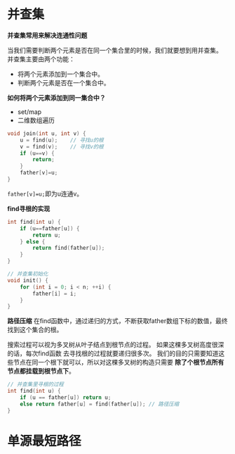 # 并查集
**并查集常用来解决连通性问题**

当我们需要判断两个元素是否在同一个集合里的时候，我们就要想到用并查集。
并查集主要由两个功能：
- 将两个元素添加到一个集合中。
- 判断两个元素是否在一个集合中。    

**如何将两个元素添加到同一集合中？**
- set/map
- 二维数组遍历

```cpp
void join(int u, int v) {
    u = find(u);    // 寻找u的根
    v = find(v);    // 寻找v的根
    if (u==v) {
        return;
    }
    father[v]=u;
}
```
`father[v]=u;`即为u连通v。

**find寻根的实现**
```cpp
int find(int u) {
    if (u==father[u]) {
        return u;
    } else {
        return find(father[u]);
    }
}
```

```cpp
// 并查集初始化
void init() {
    for (int i = 0; i < n; ++i) {
        father[i] = i;
    }
}
```

**路径压缩**
在find函数中，通过递归的方式，不断获取father数组下标的数值，最终找到这个集合的根。

搜索过程可以视为多叉树从叶子结点到根节点的过程。
如果这棵多叉树高度很深的话，每次find函数 去寻找根的过程就要递归很多次。
我们的目的只需要知道这些节点在同一个根下就可以，所以对这棵多叉树的构造只需要 **除了个根节点所有节点都挂载到根节点下**。

```cpp
// 并查集里寻根的过程
int find(int u) {
    if (u == father[u]) return u;
    else return father[u] = find(father[u]); // 路径压缩
}
```

# 单源最短路径
